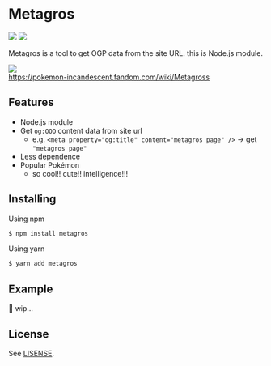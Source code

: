 # Metagros
![](https://github.com/igsr5/metagros/workflows/CI/badge.svg)
![](https://img.shields.io/badge/license-MIT-green)

Metagros is a tool to get OGP data from the site URL.
this is Node.js module.

![](https://static.wikia.nocookie.net/pokemon-radiance/images/0/01/059_Metagross.png/revision/latest/scale-to-width-down/308?cb=20200304023123)  
https://pokemon-incandescent.fandom.com/wiki/Metagross

## Features
- Node.js module
- Get `og:OOO` content data from site url
  - e.g.  `<meta property="og:title" content="metagros page" />` → get `"metagros page"`
- Less dependence
- Popular Pokémon
  - so cool!! cute!! intelligence!!!


## Installing
Using npm
```sh
$ npm install metagros
```
Using yarn
```sh
$ yarn add metagros
```

## Example

🚧 wip...

## License
See [LISENSE](https://github.com/igsr5/metagros/blob/master/LICENSE).
